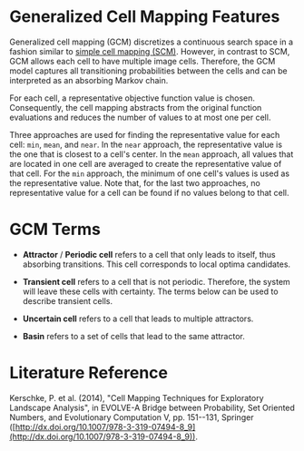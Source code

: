# Generalized Cell Mapping Features

Generalized cell mapping (GCM) discretizes a continuous search space in a fashion similar to [simple cell mapping (SCM)](cm.md). However, in contrast to SCM, GCM allows each cell to have multiple image cells. Therefore, the GCM model captures all transitioning probabilities between the cells and can be interpreted as an absorbing Markov chain.

For each cell, a representative objective function value is chosen. Consequently, the cell mapping abstracts from the original function evaluations and reduces the number of values to at most one per cell.

Three approaches are used for finding the representative value for each cell: `min`, `mean`, and `near`. In the `near` approach, the representative value is the one that is closest to a cell's center. In the `mean` approach, all values that are located in one cell are averaged to create the representative value of that cell. For the `min` approach, the minimum of one cell's values is used as the representative value. Note that, for the last two approaches,  no representative value for a cell can be found if no values belong to that cell.

# GCM Terms


- **Attractor** / **Periodic cell**
    refers to a cell that only leads to itself, thus absorbing transitions. This cell corresponds to local optima candidates.

- **Transient cell**
    refers to a cell that is not periodic. Therefore, the system will leave these cells with certainty. The terms below can be used to describe transient cells.

- **Uncertain cell**
	refers to a cell that leads to multiple attractors.


- **Basin**
    refers to a set of cells that lead to the same attractor.
 

# Literature Reference
Kerschke, P. et al. (2014), "Cell Mapping Techniques for Exploratory Landscape Analysis", in EVOLVE-A Bridge between Probability, Set Oriented Numbers, and Evolutionary Computation V, pp. 151--131, Springer ([http://dx.doi.org/10.1007/978-3-319-07494-8_9](http://dx.doi.org/10.1007/978-3-319-07494-8_9)).